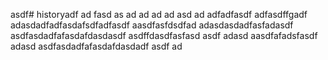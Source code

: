 asdf# historyadf
ad
fasd
as
ad
ad
ad
ad
asd
ad
adfadfasdf
adfasdffgadf
adasdadfadfasdafsdfadfasdf
aasdfasfdsdfad
adasdasdadfasfadasdf
asdfasdadfafasdafdasdasdf
asdffdasdfasfasd
asdf
adasd
aasdfafadsfasdf
adasd
asdfasdadfafasdafdasdadf
asdf
ad

